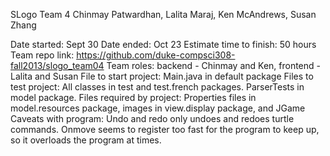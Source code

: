SLogo Team 4
Chinmay Patwardhan, Lalita Maraj, Ken McAndrews, Susan Zhang

Date started: Sept 30
Date ended: Oct 23
Estimate time to finish: 50 hours
Team repo link: https://github.com/duke-compsci308-fall2013/slogo_team04
Team roles: backend - Chinmay and Ken, frontend - Lalita and Susan
File to start project: Main.java in default package
Files to test project: All classes in test and test.french packages. ParserTests in model package.
Files required by project: Properties files in model.resources package, images in view.display package, and JGame
Caveats with program: Undo and redo only undoes and redoes turtle commands. Onmove seems to register too fast for the program to keep up, so it overloads the program at times.